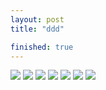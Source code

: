 ```yaml
---
layout: post
title: "ddd"

finished: true
---
```


![](kisuhy.github.io/프린팅1.png)
![](kisuhy.github.io/프린팅2.png)
![](kisuhy.github.io/프린팅3.png)
![](kisuhy.github.io/프린팅4.png)
![](kisuhy.github.io/프린팅5.png)
![](kisuhy.github.io/프린팅6.png)
![](kisuhy.github.io/프린팅7.png)
